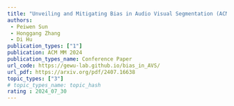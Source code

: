 ```yaml
---  
title: "Unveiling and Mitigating Bias in Audio Visual Segmentation (ACM MM Oral)"  
authors:  
 - Peiwen Sun
 - Honggang Zhang
 - Di Hu
publication_types: ["1"]  
publication: ACM MM 2024
publication_types_name: Conference Paper  
url_code: https://gewu-lab.github.io/bias_in_AVS/
url_pdf: https://arxiv.org/pdf/2407.16638
topic_types: ["3"]
# topic_types_name: topic_hash
rating : 2024_07_30
---  
```

